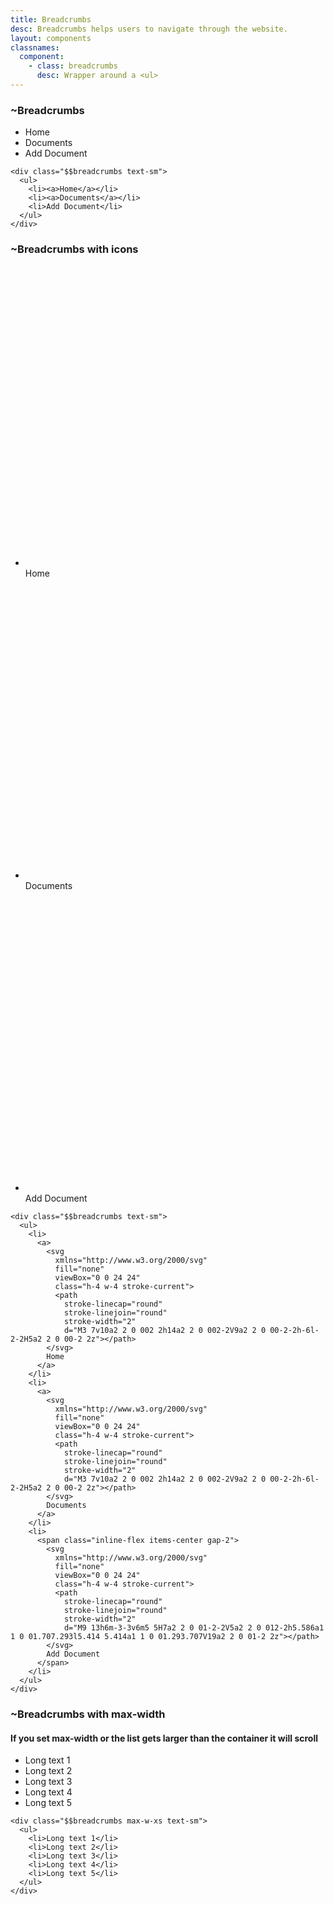 ```yaml
---
title: Breadcrumbs
desc: Breadcrumbs helps users to navigate through the website.
layout: components
classnames:
  component:
    - class: breadcrumbs
      desc: Wrapper around a <ul>
---
```


<script>
  import Component from "$components/Component.svelte"
</script>

### ~Breadcrumbs
<div class="text-sm breadcrumbs">
  <ul>
    <li>
      <span class="hover:underline cursor-pointer inline-flex gap-2 items-center">Home</span>
    </li>
    <li>
      <span class="hover:underline cursor-pointer inline-flex gap-2 items-center">Documents</span>
    </li>
    <li>Add Document</li>
  </ul>
</div>

```~html
<div class="$$breadcrumbs text-sm">
  <ul>
    <li><a>Home</a></li>
    <li><a>Documents</a></li>
    <li>Add Document</li>
  </ul>
</div>
```


### ~Breadcrumbs with icons
<div class="text-sm breadcrumbs">
  <ul>
    <li>
      <span class="hover:underline cursor-pointer inline-flex gap-2 items-center">
        <svg xmlns="http://www.w3.org/2000/svg" fill="none" viewBox="0 0 24 24" class="w-4 h-4 stroke-current"><path stroke-linecap="round" stroke-linejoin="round" stroke-width="2" d="M3 7v10a2 2 0 002 2h14a2 2 0 002-2V9a2 2 0 00-2-2h-6l-2-2H5a2 2 0 00-2 2z"></path></svg>
        Home
      </span>
    </li>
    <li>
      <span class="hover:underline cursor-pointer inline-flex gap-2 items-center">
        <svg xmlns="http://www.w3.org/2000/svg" fill="none" viewBox="0 0 24 24" class="w-4 h-4 stroke-current"><path stroke-linecap="round" stroke-linejoin="round" stroke-width="2" d="M3 7v10a2 2 0 002 2h14a2 2 0 002-2V9a2 2 0 00-2-2h-6l-2-2H5a2 2 0 00-2 2z"></path></svg>
        Documents
      </span>
    </li>
    <li>
      <span class="inline-flex gap-2 items-center">
        <svg xmlns="http://www.w3.org/2000/svg" fill="none" viewBox="0 0 24 24" class="w-4 h-4 stroke-current"><path stroke-linecap="round" stroke-linejoin="round" stroke-width="2" d="M9 13h6m-3-3v6m5 5H7a2 2 0 01-2-2V5a2 2 0 012-2h5.586a1 1 0 01.707.293l5.414 5.414a1 1 0 01.293.707V19a2 2 0 01-2 2z"></path></svg>
        Add Document
      </span>
    </li>
  </ul>
</div>

```~html
<div class="$$breadcrumbs text-sm">
  <ul>
    <li>
      <a>
        <svg
          xmlns="http://www.w3.org/2000/svg"
          fill="none"
          viewBox="0 0 24 24"
          class="h-4 w-4 stroke-current">
          <path
            stroke-linecap="round"
            stroke-linejoin="round"
            stroke-width="2"
            d="M3 7v10a2 2 0 002 2h14a2 2 0 002-2V9a2 2 0 00-2-2h-6l-2-2H5a2 2 0 00-2 2z"></path>
        </svg>
        Home
      </a>
    </li>
    <li>
      <a>
        <svg
          xmlns="http://www.w3.org/2000/svg"
          fill="none"
          viewBox="0 0 24 24"
          class="h-4 w-4 stroke-current">
          <path
            stroke-linecap="round"
            stroke-linejoin="round"
            stroke-width="2"
            d="M3 7v10a2 2 0 002 2h14a2 2 0 002-2V9a2 2 0 00-2-2h-6l-2-2H5a2 2 0 00-2 2z"></path>
        </svg>
        Documents
      </a>
    </li>
    <li>
      <span class="inline-flex items-center gap-2">
        <svg
          xmlns="http://www.w3.org/2000/svg"
          fill="none"
          viewBox="0 0 24 24"
          class="h-4 w-4 stroke-current">
          <path
            stroke-linecap="round"
            stroke-linejoin="round"
            stroke-width="2"
            d="M9 13h6m-3-3v6m5 5H7a2 2 0 01-2-2V5a2 2 0 012-2h5.586a1 1 0 01.707.293l5.414 5.414a1 1 0 01.293.707V19a2 2 0 01-2 2z"></path>
        </svg>
        Add Document
      </span>
    </li>
  </ul>
</div>
```


### ~Breadcrumbs with max-width
#### If you set max-width or the list gets larger than the container it will scroll

<div class="max-w-xs text-sm breadcrumbs">
  <ul>
    <li>Long text 1</li>
    <li>Long text 2</li>
    <li>Long text 3</li>
    <li>Long text 4</li>
    <li>Long text 5</li>
  </ul>
</div>

```~html
<div class="$$breadcrumbs max-w-xs text-sm">
  <ul>
    <li>Long text 1</li>
    <li>Long text 2</li>
    <li>Long text 3</li>
    <li>Long text 4</li>
    <li>Long text 5</li>
  </ul>
</div>
```

